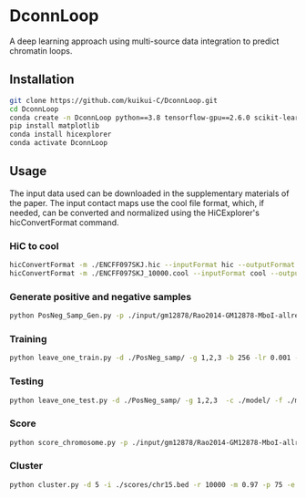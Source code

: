 # DconnLoop
A deep learning approach using multi-source data integration to predict chromatin loops.

## Installation
```bash
git clone https://github.com/kuikui-C/DconnLoop.git
cd DconnLoop
conda create -n DconnLoop python==3.8 tensorflow-gpu==2.6.0 scikit-learn imbalanced-learn scipy numpy=1.19.5 pandas h5py cooler tqdm hic-straw pyBigWig statsmodels hdbscan joblib=0.14.1 pytorch==1.12.1 torchvision==0.13.1 torchaudio==0.12.1 cudatoolkit=11.3 -c pytorch
pip install matplotlib
conda install hicexplorer
conda activate DconnLoop
``````

## Usage
The input data used can be downloaded in the supplementary materials of the paper. The input contact maps use the cool file format, which, if needed, can be converted and normalized using the HiCExplorer's hicConvertFormat command.
### HiC to cool
```bash
hicConvertFormat -m ./ENCFF097SKJ.hic --inputFormat hic --outputFormat cool -o ./ENCFF097SKJ.cool --resolutions 10000
hicConvertFormat -m ./ENCFF097SKJ_10000.cool --inputFormat cool --outputFormat cool -o ./ENCFF097SKJ_KR.cool --correction_name KR
``````

### Generate positive and negative samples
```bash
python PosNeg_Samp_Gen.py -p ./input/gm12878/Rao2014-GM12878-MboI-allreps-filtered.10kb.cool -b ./training-sets/gm12878_ctcf_h3k27ac.bedpe -a ./input/gm12878/ENCFF816ZFB.bigWig -c ./input/gm12878/ENCFF797LSC.bigWig -o ./PosNeg_samp/
``````

### Training
```bash
python leave_one_train.py -d ./PosNeg_samp/ -g 1,2,3 -b 256 -lr 0.001 -e 30 -w 0.0005 -c ./model/
``````

### Testing
```bash
python leave_one_test.py -d ./PosNeg_samp/ -g 1,2,3  -c ./model/ -f ./model/chr15-record_test.txt
``````

### Score
```bash
python score_chromosome.py -p ./input/gm12878/Rao2014-GM12878-MboI-allreps-filtered.10kb.cool -a ./input/gm12878/ENCFF816ZFB.bigWig -c ./input/gm12878/ENCFF797LSC.bigWig -q 0.6 -n 12 -o ./scores/ -m ./model/chr15_model_best.pth
``````

### Cluster
```bash
python cluster.py -d 5 -i ./scores/chr15.bed -r 10000 -m 0.97 -p 75 -e 10 -o ./cluster/chr15loop.bed -f
``````
